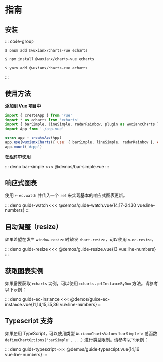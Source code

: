 # 指南

## 安装

::: code-group
```bash [PNPM]
$ pnpm add @wuxianx/charts-vue echarts
```

```bash [NPM]
$ npm install @wuxianx/charts-vue echarts
```

```bash [Yarn]
$ yarn add @wuxianx/charts-vue echarts
```
:::

## 使用方法

**添加到 Vue 项目中**

``` js {2,3,7:line-numbers}
import { createApp } from 'vue'
import * as echarts from 'echarts'
import { barSimple, lineSimple, radarRainbow, plugin as wuxianxCharts } from '@wuxianx/charts-vue'
import App from './app.vue'

const app = createApp(App)
app.use(wuxianxCharts({ use: { barSimple, lineSimple, radarRainbow }, ec: echarts }))
app.mount('#app')
```

**在组件中使用**

::: demo bar-simple
<<< @demos/bar-simple.vue
:::

## 响应式图表

使用 `v-ec.watch` 并传入一个 `ref` 来实现基本的响应式图表更新。

::: demo guide-watch
<<< @demos/guide-watch.vue{14,17-24,30 vue:line-numbers}
:::

## 自动调整（resize）

如果希望在发生 `window.resize` 时触发 `chart.resize`，可以使用 `v-ec.resize`。

::: demo guide-resize
<<< @demos/guide-resize.vue{13 vue:line-numbers}
:::

## 获取图表实例

如果需要获取 `echarts` 实例，可以使用 `echarts.getInstanceByDom` 方法。请参考以下示例：

::: demo guide-ec-instance
<<< @demos/guide-ec-instance.vue{11,14,15,35,36 vue:line-numbers}
:::

## Typescript 支持

如果使用 TypeScript，可以使用类型 `WuxianxChartsValue<'barSimple'>` 或函数 `defineChartOptions('barSimple', ...)` 进行类型限制。请参考以下示例：

::: demo guide-typescript
<<< @demos/guide-typescript.vue{14,16 vue:line-numbers}
:::
